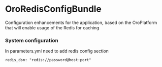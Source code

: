 # OroRedisConfigBundle

Configuration enhancements for the application, based on the OroPlatform that will enable usage of the Redis for caching


### System configuration
In parameters.yml need to add redis config section
```
redis_dsn: "redis://password@host:port"
```
